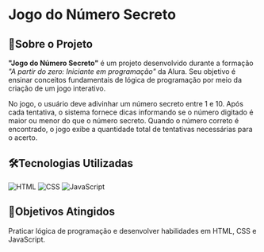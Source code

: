 <h1>Jogo do Número Secreto</h1>

<h2>📖Sobre o Projeto</h2>
  <p>
    <strong>"Jogo do Número Secreto"</strong> é um projeto desenvolvido durante a formação 
    <em>"A partir do zero: Iniciante em programação"</em> da Alura. Seu objetivo é ensinar conceitos fundamentais 
    de lógica de programação por meio da criação de um jogo interativo.
  </p>
  <p>
     No jogo, o usuário deve adivinhar um número secreto entre 1 e 10. Após cada tentativa, o sistema fornece dicas informando 
     se o número digitado é maior ou menor do que o número secreto. Quando o número correto é encontrado, o jogo exibe a quantidade 
     total de tentativas necessárias para o acerto.
  </p>

 <h2>🛠️Tecnologias Utilizadas</h2>
  <div>
    <img src="https://img.shields.io/badge/HTML-239120?style=for-the-badge&logo=html5&logoColor=white" alt="HTML">
    <img src="https://img.shields.io/badge/CSS-239120?&style=for-the-badge&logo=css3&logoColor=white" alt="CSS">
    <img src="https://img.shields.io/badge/JavaScript-F7DF1E?style=for-the-badge&logo=javascript&logoColor=black" alt="JavaScript">
  </div>

 <h2>🎯Objetivos Atingidos</h2>
  <p>Praticar lógica de programação e desenvolver habilidades em HTML, CSS e JavaScript.</p>
